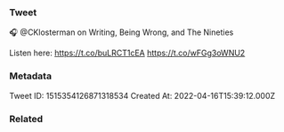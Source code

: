 ### Tweet
🎧 @CKlosterman on Writing, Being Wrong, and The Nineties

Listen here: https://t.co/buLRCT1cEA https://t.co/wFGg3oWNU2

### Metadata
Tweet ID: 1515354126871318534
Created At: 2022-04-16T15:39:12.000Z

### Related

